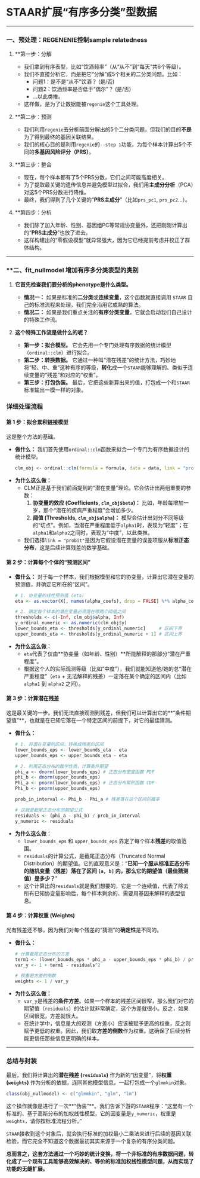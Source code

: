 # STAAR扩展“有序多分类”型数据

---
### 一、预处理：REGENENIE控制sample relatedness

1.  **第一步：分解 
    *   我们拿到有序表型，比如“饮酒频率”（从“从不”到“每天”共6个等级）。
    *   我们不直接分析它，而是把它“分解”成5个相关的二分类问题。比如：
        *   问题1：是不是“从不”饮酒？ (是/否)
        *   问题2：饮酒频率是否低于“偶尔”？ (是/否)
        *   ...以此类推。
    *   这样做，是为了让数据能被`regenie`这个工具处理。

2.  **第二步：预测
    *   我们利用`regenie`去分析前面分解出的5个二分类问题，但我们的目的**不是**为了得到最终的基因关联结果。
    *   我们的核心目的是利用`regenie`的`--step 1`功能，为每个样本计算出5个不同的**多基因风险评分（PRS）**。

3.  **第三步：整合
    *   现在，每个样本都有了5个PRS分数，它们之间可能高度相关。
    *   为了提取最关键的遗传信息并避免模型过拟合，我们用**主成分分析**（PCA）对这5个PRS分数进行降维。
    *   最终，我们得到了几个关键的“**PRS主成分**”（比如`prs_pc1`, `prs_pc2`...）。

4.  **第四步：分析
    *   我们除了加入年龄、性别、基因组PC等常规协变量外，还把刚刚计算出的“**PRS主成分**”也放了进去。
    *   这样构建出的“零假设模型”就异常强大，因为它已经提前考虑并校正了群体结构。

---
### **二、fit_nullmodel 增加有序多分类表型的类别

1.  **它首先检查我们要分析的phenotype是什么类型。**
    *   **情况一：** 如果是标准的**二分类**或**连续变量**，这个函数就直接调用 `STAAR` 自己的标准流程来处理，我们完全沿用它成熟的算法。
    *   **情况二：** 如果是我们重点关注的**有序分类变量**，它就会启动我们自己设计的特殊工作流。

2.  **这个特殊工作流是做什么的呢？**
    *   **第一步：拟合模型。** 它会先用一个专门处理有序数据的统计模型（`ordinal::clm`）进行拟合。
    *   **第二步：转换数据。** 它通过一种叫“潜在残差”的统计方法，巧妙地将“轻、中、重”这种有序的等级，**转化**成一个`STAAR`能够理解的、类似于连续变量的“残差”和对应的“权重”。
    *   **第三步：打包伪装。** 最后，它把这些新算出来的值，打包成一个和`STAAR`标准输出一模一样的对象。

### 详细处理流程

#### 第 1 步：拟合累积链接模型

这是整个方法的基础。

*   **做什么：** 我们首先使用`ordinal::clm`函数来拟合一个专门为有序数据设计的统计模型。
    ```R
    clm_obj <- ordinal::clm(formula = formula, data = data, link = "probit", ...)
    ```
*   **为什么这么做：**
    *   CLM正是基于我们前面提到的“潜在变量”理论。它会估计出两组重要的参数：
        1.  **协变量的效应 (Coefficients, `clm_obj$beta`)：** 比如，年龄每增加一岁，那个“潜在的疾病严重程度”会增加多少。
        2.  **阈值 (Thresholds, `clm_obj$alpha`)：** 模型会估计出划分不同等级的“切点”。例如，当潜在严重程度低于`alpha1`时，表现为“轻度”；在`alpha1`和`alpha2`之间时，表现为“中度”，以此类推。
    *   我们选择`link = "probit"`是因为它假设潜在变量的误差项服从**标准正态分布**，这是后续计算残差的数学基础。

#### 第 2 步：计算每个个体的“预测区间”

*   **做什么：** 对于每一个样本，我们根据模型和它的协变量，计算出它潜在变量的预测值，并确定它所在的“区间”。
    ```R
    # 1. 协变量的线性预测值 (eta)
    eta <- as.vector(X[, names(alpha_coefs), drop = FALSE] %*% alpha_coefs)
    
    # 2. 确定每个样本的潜在变量必须落在哪两个阈值之间
    thresholds <- c(-Inf, clm_obj$alpha, Inf)
    y_ordinal_numeric <- as.numeric(clm_obj$y)
    lower_bounds_eta <- thresholds[y_ordinal_numeric]     # 区间下界
    upper_bounds_eta <- thresholds[y_ordinal_numeric + 1] # 区间上界
    ```
*   **为什么这么做：**
    *   `eta`代表了仅由**协变量（如年龄、性别）**所能解释的那部分“潜在严重程度”。
    *   根据这个人的实际观测等级（比如“中度”），我们就能知道他/她的总“潜在严重程度”（`eta` + 无法解释的残差）一定落在某个确定的区间内（比如 `alpha1` 到 `alpha2` 之间）。

#### 第 3 步：计算潜在残差

这是最关键的一步。我们无法直接观测到残差，但我们可以计算出它的**“条件期望值”**，也就是在已知它落在一个特定区间的前提下，对它的最佳猜测。

*   **做什么：**
    ```R
    # 1. 将潜在变量的区间，转换成残差的区间
    lower_bounds_eps <- lower_bounds_eta - eta
    upper_bounds_eps <- upper_bounds_eta - eta
    
    # 2. 利用正态分布的数学性质，计算条件期望
    phi_a <- dnorm(lower_bounds_eps) # 正态分布密度函数 PDF
    phi_b <- dnorm(upper_bounds_eps)
    Phi_a <- pnorm(lower_bounds_eps) # 正态分布累积函数 CDF
    Phi_b <- pnorm(upper_bounds_eps)
    
    prob_in_interval <- Phi_b - Phi_a # 残差落在这个区间的概率
    
    # 这就是截尾正态分布的期望公式
    residuals <- (phi_a - phi_b) / prob_in_interval 
    y_numeric <- residuals
    ```
*   **为什么这么做：**
    *   `lower_bounds_eps` 和 `upper_bounds_eps` 界定了每个样本**残差**的取值范围。
    *   `residuals`的计算公式，是截尾正态分布（Truncated Normal Distribution）的期望值。它的直观意义是：“**已知一个服从标准正态分布的随机变量（残差）落在了区间 `[a, b]` 内，那么它的期望值（最佳猜测值）是多少？**”
    *   这个计算出的`residuals`就是我们想要的，它是一个连续值，代表了除去所有已知协变量影响后，每个样本剩余的、需要用基因来解释的表型信息。

#### 第 4 步：计算权重 (Weights)

光有残差还不够，因为我们对每个残差的“猜测”的**确定性**是不同的。

*   **做什么：**
    ```R
    # 计算截尾正态分布的方差
    term1 <- (lower_bounds_eps * phi_a - upper_bounds_eps * phi_b) / prob_in_interval
    var_y <- 1 + term1 - residuals^2
    
    # 权重是方差的倒数
    weights <- 1 / var_y
    ```
*   **为什么这么做：**
    *   `var_y`是残差的**条件方差**。如果一个样本的残差区间很窄，那么我们对它的期望值（`residuals`）的估计就非常确定，这个方差就很小。反之，如果区间很宽，方差就很大。
    *   在统计学中，信息量大的观测（方差小）应该被赋予更高的权重，反之则赋予更低的权重。因此，我们取**方差的倒数**作为权重。这确保了后续分析能更信任那些信息更明确的样本。

---

### 总结与封装

最后，我们将计算出的**潜在残差 (`residuals`)** 作为新的“因变量”，将**权重 (`weights`)** 作为分析的依据，连同其他模型信息，一起打包成一个`glmmkin`对象。

```R
class(obj_nullmodel) <- c("glmmkin", "glm", "lm")
```

这个操作就像是进行了一次**“伪装”**。我们告诉下游的`STAAR`程序：“这里有一个标准的、基于高斯分布的加权线性模型，它的因变量是`y_numeric`，权重是`weights`，请你按标准流程分析。”

`STAAR`接收到这个对象后，就会执行标准的加权最小二乘法来进行后续的基因关联检验，而它完全不知道这个数据最初其实来源于一个复杂的有序分类问题。

**总而言之，这套方法通过一个巧妙的统计变换，将一个非标准的有序数据问题，转化成了一个现有工具能够高效解决的、等价的标准加权线性模型问题，从而实现了功能的无缝扩展。**